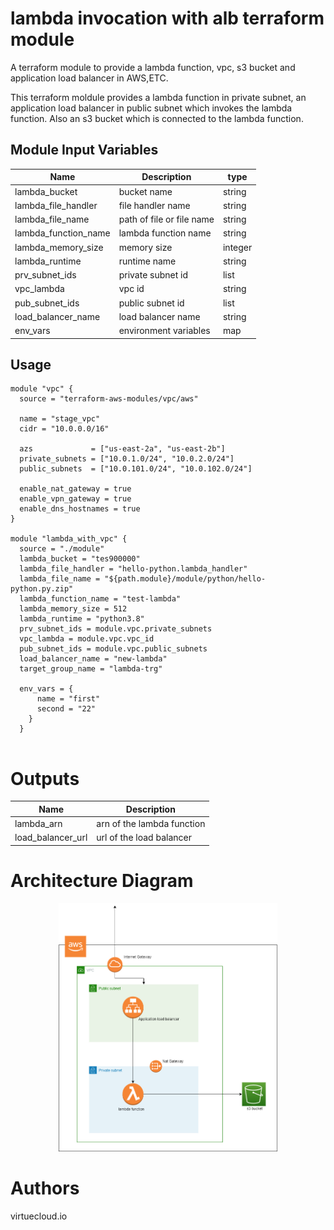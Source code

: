 lambda invocation with alb terraform module
===========

A terraform module to provide a lambda function, vpc, s3 bucket and application load balancer in AWS,ETC.

This terraform moldule provides a lambda function in private subnet, an application load balancer in public subnet which invokes the lambda function. Also an s3 bucket which is connected to the lambda function. 

Module Input Variables
----------------------
  |Name                 | Description |                  type |
  | -------------                  | ------------- | -----------------|
| lambda_bucket                  | bucket name|string|
| lambda_file_handler        | file handler name | string|
| lambda_file_name        |  path of file or file name | string|
| lambda_function_name        | lambda function name|string|
| lambda_memory_size        | memory size| integer|
| lambda_runtime        | runtime name| string |
| prv_subnet_ids        | private subnet id |list|
| vpc_lambda        | vpc id|string
| pub_subnet_ids        | public subnet id|list|
| load_balancer_name        | load balancer name| string|
| env_vars |   environment variables |map|


Usage
-----

```hcl
module "vpc" {
  source = "terraform-aws-modules/vpc/aws"

  name = "stage_vpc"
  cidr = "10.0.0.0/16"

  azs             = ["us-east-2a", "us-east-2b"]
  private_subnets = ["10.0.1.0/24", "10.0.2.0/24"]
  public_subnets  = ["10.0.101.0/24", "10.0.102.0/24"]

  enable_nat_gateway = true
  enable_vpn_gateway = true
  enable_dns_hostnames = true
}

module "lambda_with_vpc" {
  source = "./module"
  lambda_bucket = "tes900000"
  lambda_file_handler = "hello-python.lambda_handler"
  lambda_file_name = "${path.module}/module/python/hello-python.py.zip"
  lambda_function_name = "test-lambda"
  lambda_memory_size = 512
  lambda_runtime = "python3.8"
  prv_subnet_ids = module.vpc.private_subnets
  vpc_lambda = module.vpc.vpc_id
  pub_subnet_ids = module.vpc.public_subnets
  load_balancer_name = "new-lambda"
  target_group_name = "lambda-trg"

  env_vars = {
      name = "first"
      second = "22"
    }
  }


```


Outputs
=======
|Name | Description|
|-----|------------|
|  lambda_arn| arn of the lambda function|
 |load_balancer_url| url of the load balancer |

 Architecture Diagram
 =======


<p align="center">
  <img src="lambda_alb_vpc_s3.png" width="350" title="hover text">
  
</p>

Authors
=======

virtuecloud.io
